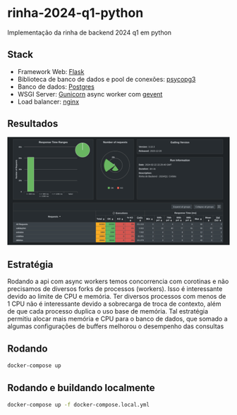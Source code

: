 # rinha-2024-q1-python

Implementação da rinha de backend 2024 q1 em python

## Stack

* Framework Web: [Flask](https://flask.palletsprojects.com/en/3.0.x/)
* Biblioteca de banco de dados e pool de conexões: [psycopg3](https://www.psycopg.org/psycopg3/)
* Banco de dados: [Postgres](https://www.postgresql.org/)
* WSGI Server: [Gunicorn](https://gunicorn.org/) async worker com [gevent](https://www.gevent.org/)
* Load balancer: [nginx](https://www.nginx.com/)

## Resultados

![Alt text](/resultado.png?raw=true "Resultado")

## Estratégia

Rodando a api com async workers temos concorrencia com corotinas e não precisamos de diversos forks de processos (workers). Isso é interessante devido ao limite de CPU e memória. Ter diversos processos com menos de 1 CPU não é interessante devido a sobrecarga de troca de contexto, além de que cada processo duplica o uso base de memória. Tal estratégia permitiu alocar mais memória e CPU para o banco de dados, que somado a algumas configurações de buffers melhorou o desempenho das consultas

## Rodando

```sh
docker-compose up
```

## Rodando e buildando localmente

```sh
docker-compose up -f docker-compose.local.yml
```